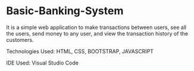 # Basic-Banking-System

It is a simple web application to make transactions between users, see all the users, send money to any user, and view the transaction history of the customers.

Technologies Used: HTML, CSS, BOOTSTRAP, JAVASCRIPT

IDE Used: Visual Studio Code
